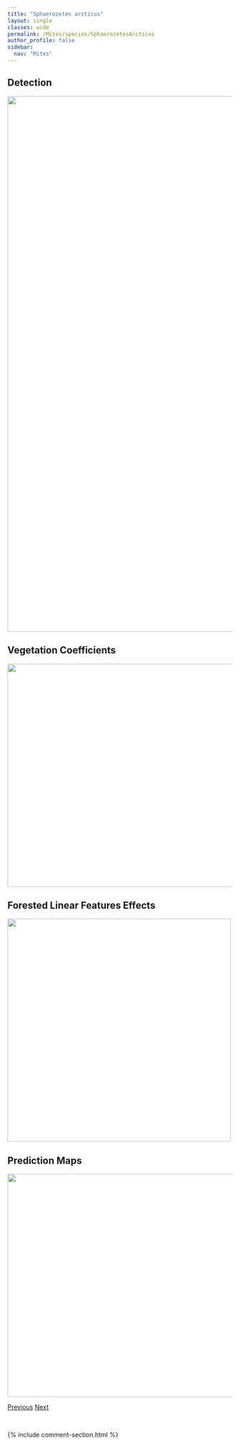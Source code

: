 ```yaml
---
title: "Sphaerozetes arcticus"
layout: single
classes: wide
permalink: /Mites/species/SphaerozetesArcticus
author_profile: false
sidebar:
  nav: "Mites"
---
```


<h2>Detection</h2>

<a href="https://drive.google.com/uc?export=view&id=1oDUNOmJN9ZbZsqKHsLwD0v3hPA1Rel7B">
<img src="https://drive.google.com/uc?export=view&id=1oDUNOmJN9ZbZsqKHsLwD0v3hPA1Rel7B" height = "1200" width = "800">
</a>


<h2>Vegetation Coefficients</h2>

<a href="https://drive.google.com/uc?export=view&id=1DINWi-j5GzR2Ob5C0TMbYqFb8NgTvEH5">
<img src="https://drive.google.com/uc?export=view&id=1DINWi-j5GzR2Ob5C0TMbYqFb8NgTvEH5" height = "500" width = "1000">
</a>


<h2>Forested Linear Features Effects</h2>

<a href="https://drive.google.com/uc?export=view&id=1pfC3amz67e-6Vf3musgiks2p5ZgjhOM_">
<img src="https://drive.google.com/uc?export=view&id=1pfC3amz67e-6Vf3musgiks2p5ZgjhOM_" height = "500" width = "500">
</a>


<h2>Prediction Maps</h2>

<a href="https://drive.google.com/uc?export=view&id=1S093heU9tSeBOpK0TUqcbyBTZ_sl4Hgw">
<img src="https://drive.google.com/uc?export=view&id=1S093heU9tSeBOpK0TUqcbyBTZ_sl4Hgw" height = "500" width = "1000">
</a>


<a href="/DevelopmentWebsite/Mites/species/ScutozetesLanceolatus" class="pagination--pager" title="Scutozetes lanceolatus">Previous</a> <a href="/DevelopmentWebsite/Mites/species/SphaerozetesSp1DEW" class="pagination--pager" title="Sphaerozetes sp. 1 DEW">Next</a>

<p>&nbsp;</p>

{% include comment-section.html %}
